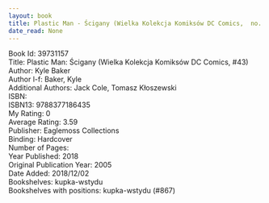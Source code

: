 ```yaml
---
layout: book
title: Plastic Man - Ścigany (Wielka Kolekcja Komiksów DC Comics,  no. 43)
date_read: None
---
```


Book Id: 39731157<br />
Title: Plastic Man: Ścigany (Wielka Kolekcja Komiksów DC Comics, #43)<br />
Author: Kyle Baker<br />
Author l-f: Baker, Kyle<br />
Additional Authors: Jack Cole, Tomasz Kłoszewski<br />
ISBN: <br />
ISBN13: 9788377186435<br />
My Rating: 0<br />
Average Rating: 3.59<br />
Publisher: Eaglemoss Collections<br />
Binding: Hardcover<br />
Number of Pages: <br />
Year Published: 2018<br />
Original Publication Year: 2005<br />
Date Added: 2018/12/02<br />
Bookshelves: kupka-wstydu<br />
Bookshelves with positions: kupka-wstydu (#867)<br />

